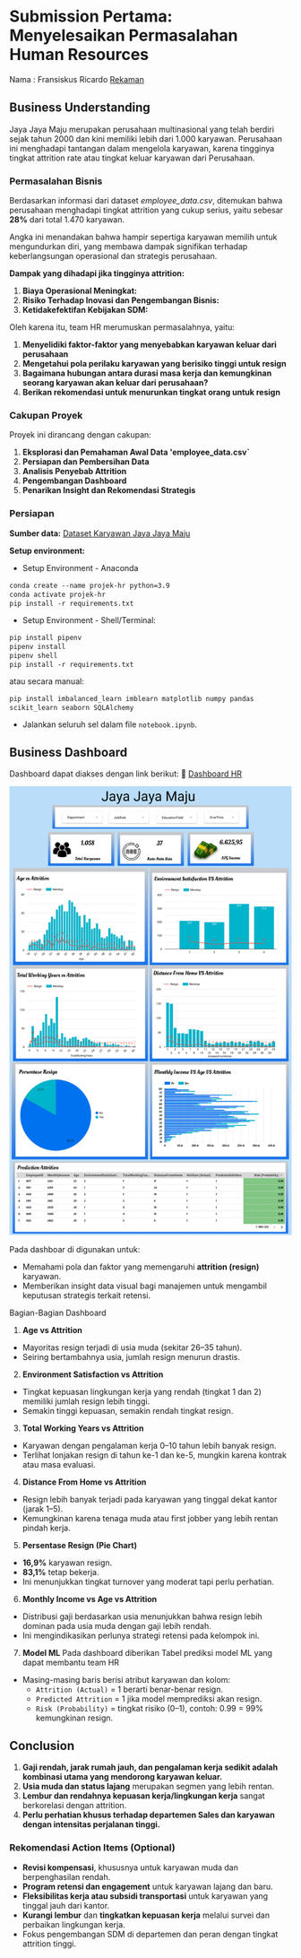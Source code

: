 # Submission Pertama: Menyelesaikan Permasalahan Human Resources
Nama : Fransiskus Ricardo
[Rekaman](https://drive.google.com/file/d/1oT9eWwlTCMR7Wl4Vk-RDwoNjDuSObYQ_/view?usp=sharing)

## Business Understanding
Jaya Jaya Maju merupakan perusahaan multinasional yang telah berdiri sejak tahun 2000 dan kini memiliki lebih dari 1.000 karyawan. Perusahaan ini menghadapi tantangan dalam mengelola karyawan, karena tingginya tingkat attrition rate atau tingkat keluar karyawan dari Perusahaan. 

### Permasalahan Bisnis
Berdasarkan informasi dari dataset *employee\_data.csv*, ditemukan bahwa perusahaan menghadapi tingkat attrition yang cukup serius, yaitu sebesar **28%** dari total 1.470 karyawan. 

Angka ini menandakan bahwa hampir sepertiga karyawan memilih untuk mengundurkan diri, yang membawa dampak signifikan terhadap keberlangsungan operasional dan strategis perusahaan.

**Dampak yang dihadapi jika tingginya attrition:**
1. **Biaya Operasional Meningkat:**
2. **Risiko Terhadap Inovasi dan Pengembangan Bisnis:**
3. **Ketidakefektifan Kebijakan SDM:**
 
Oleh karena itu, team HR merumuskan permasalahnya, yaitu:
1. **Menyelidiki faktor-faktor yang menyebabkan karyawan keluar dari perusahaan**
2. **Mengetahui pola perilaku karyawan yang berisiko tinggi untuk resign**
3. **Bagaimana hubungan antara durasi masa kerja dan kemungkinan seorang karyawan akan keluar dari perusahaan?**
4. **Berikan rekomendasi untuk menurunkan tingkat orang untuk resign**

### **Cakupan Proyek**
Proyek ini dirancang dengan cakupan:
1. **Eksplorasi dan Pemahaman Awal Data 'employee_data.csv`**
2. **Persiapan dan Pembersihan Data**
3. **Analisis Penyebab Attrition**
4. **Pengembangan Dashboard**
5. **Penarikan Insight dan Rekomendasi Strategis**

### Persiapan
**Sumber data:** [Dataset Karyawan Jaya Jaya Maju](https://github.com/dicodingacademy/dicoding_dataset/tree/main/employee)

**Setup environment:**
- Setup Environment - Anaconda
```
conda create --name projek-hr python=3.9
conda activate projek-hr
pip install -r requirements.txt
```
- Setup Environment - Shell/Terminal: 
```
pip install pipenv
pipenv install
pipenv shell
pip install -r requirements.txt
```
atau secara manual:
```
pip install imbalanced_learn imblearn matplotlib numpy pandas scikit_learn seaborn SQLAlchemy
```
- Jalankan seluruh sel dalam file `notebook.ipynb`.

## Business Dashboard
Dashboard dapat diakses dengan link berikut:
🔗 [Dashboard HR](https://lookerstudio.google.com/reporting/6bb4df10-969c-4c7c-883a-bbfbb397e7fe)

![Dashboard HR](https://github.com/satriakipang/Submission-Pertama-Menyelesaikan-Permasalan-HR/blob/main/fransiskus_ricardo%20-%20dashboard.jpg?raw=true)

Pada dashboar di digunakan untuk:
* Memahami pola dan faktor yang memengaruhi **attrition (resign)** karyawan.
* Memberikan insight data visual bagi manajemen untuk mengambil keputusan strategis terkait retensi.

Bagian-Bagian Dashboard
1. **Age vs Attrition**
* Mayoritas resign terjadi di usia muda (sekitar 26–35 tahun).
* Seiring bertambahnya usia, jumlah resign menurun drastis.

2. **Environment Satisfaction vs Attrition**
* Tingkat kepuasan lingkungan kerja yang rendah (tingkat 1 dan 2) memiliki jumlah resign lebih tinggi.
* Semakin tinggi kepuasan, semakin rendah tingkat resign.

3. **Total Working Years vs Attrition**
* Karyawan dengan pengalaman kerja 0–10 tahun lebih banyak resign.
* Terlihat lonjakan resign di tahun ke-1 dan ke-5, mungkin karena kontrak atau masa evaluasi.

4. **Distance From Home vs Attrition**
* Resign lebih banyak terjadi pada karyawan yang tinggal dekat kantor (jarak 1–5).
* Kemungkinan karena tenaga muda atau first jobber yang lebih rentan pindah kerja.

5. **Persentase Resign (Pie Chart)**
* **16,9%** karyawan resign.
* **83,1%** tetap bekerja.
* Ini menunjukkan tingkat turnover yang moderat tapi perlu perhatian.

6. **Monthly Income vs Age vs Attrition**
* Distribusi gaji berdasarkan usia menunjukkan bahwa resign lebih dominan pada usia muda dengan gaji lebih rendah.
* Ini mengindikasikan perlunya strategi retensi pada kelompok ini.

7. **Model ML**
Pada dashboard diberikan Tabel prediksi model ML yang dapat membantu team HR
* Masing-masing baris berisi atribut karyawan dan kolom:
  * `Attrition (Actual)` = 1 berarti benar-benar resign.
  * `Predicted Attrition` = 1 jika model memprediksi akan resign.
  * `Risk (Probability)` = tingkat risiko (0–1), contoh: 0.99 = 99% kemungkinan resign.



## Conclusion
1. **Gaji rendah, jarak rumah jauh, dan pengalaman kerja sedikit adalah kombinasi utama yang mendorong karyawan keluar.**
2. **Usia muda dan status lajang** merupakan segmen yang lebih rentan.
3. **Lembur dan rendahnya kepuasan kerja/lingkungan kerja** sangat berkorelasi dengan attrition.
4. **Perlu perhatian khusus terhadap departemen Sales dan karyawan dengan intensitas perjalanan tinggi.**

### Rekomendasi Action Items (Optional)
* **Revisi kompensasi**, khususnya untuk karyawan muda dan berpenghasilan rendah.
* **Program retensi dan engagement** untuk karyawan lajang dan baru.
* **Fleksibilitas kerja atau subsidi transportasi** untuk karyawan yang tinggal jauh dari kantor.
* **Kurangi lembur** dan **tingkatkan kepuasan kerja** melalui survei dan perbaikan lingkungan kerja.
* Fokus pengembangan SDM di departemen dan peran dengan tingkat attrition tinggi.